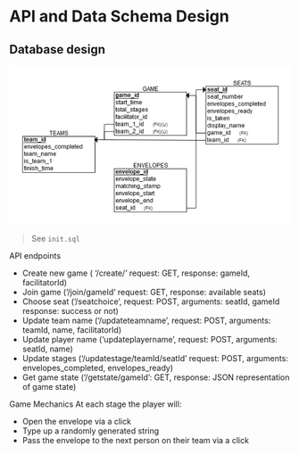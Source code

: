 # API and Data Schema Design

## Database design
![ER Diagram](ER-Diagram.png)
> See `init.sql`

API endpoints 
* Create new game ( ‘/create/’ request: GET, response: gameId, facilitatorId)
* Join game (‘/join/gameId’ request: GET, response: available seats)
* Choose seat (‘/seatchoice’, request: POST,  arguments: seatId, gameId response: success or not)
* Update team name (‘/updateteamname’, request: POST, arguments: teamId, name, facilitatorId) 
* Update player name (‘updateplayername’, request: POST, arguments: seatId, name)
* Update stages (‘/updatestage/teamId/seatId’ request: POST, arguments: envelopes_completed, envelopes_ready)
* Get game state (‘/getstate/gameId’: GET, response: JSON representation of game state)

Game Mechanics
At each stage the player will:
* Open the envelope via a click
* Type up a randomly generated string
* Pass the envelope to the next person on their team via a click 